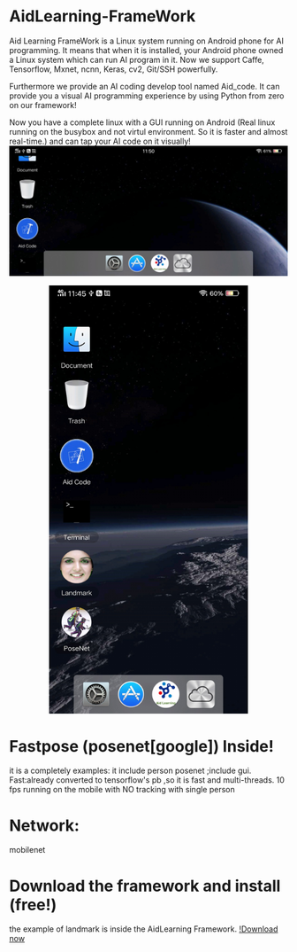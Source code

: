 # AidLearning-FrameWork
Aid Learning FrameWork is a Linux system running on Android phone for AI programming. It means that when it is installed, your Android phone owned a Linux system which can run AI program in it. Now we support Caffe, Tensorflow, Mxnet, ncnn, Keras, cv2, Git/SSH powerfully. 

Furthermore we provide an AI coding develop tool named Aid_code. It can provide you a visual AI programming experience by using Python from zero on our framework!

Now you have a complete linux with a GUI running on Android (Real linux running on the busybox and not virtul environment. So it is faster and almost real-time.) and can tap your AI code on it visually!
![screen](../../Screenshot_10.jpg)

<p align="center">
	<img src="../../Screen_11.jpg"  width="360" >
</p>

# Fastpose (posenet[google]) Inside!
it is a completely examples: it include person posenet ;include gui.
Fast:already converted to tensorflow's pb ,so it is fast and multi-threads.
10 fps running on the mobile with NO tracking with single person 

# Network:
mobilenet

# Download the framework and install (free!)
the example of landmark is inside the AidLearning Framework.
[!Download now](http://www.aidlearning.net/downloads/aidlux-05-10.apk)
